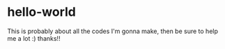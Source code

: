 # hello-world
This is probably about all the codes I'm gonna make, then be sure to help me a lot :) thanks!!
